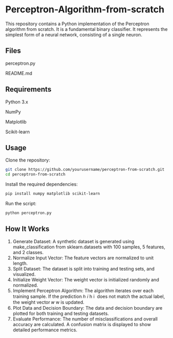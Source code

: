 # Perceptron-Algorithm-from-scratch
This repository contains a Python implementation of the Perceptron algorithm from scratch. It is a fundamental binary classifier. It represents the simplest form of a neural network, consisting of a single neuron.

## Files
perceptron.py

README.md

## Requirements
Python 3.x

NumPy

Matplotlib

Scikit-learn

## Usage

Clone the repository:
```bash
git clone https://github.com/yourusername/perceptron-from-scratch.git
cd perceptron-from-scratch
```

Install the required dependencies:
```bash
pip install numpy matplotlib scikit-learn
```

Run the script:
```bash
python perceptron.py
```
## How It Works
1. Generate Dataset: A synthetic dataset is generated using make_classification from sklearn.datasets with 100 samples, 5 features, and 2 classes.
2. Normalize Input Vector: The feature vectors are normalized to unit length.
3. Split Dataset: The dataset is split into training and testing sets, and visualized.
4. Initialize Weight Vector: The weight vector is initialized randomly and normalized.
5. Implement Perceptron Algorithm: The algorithm iterates over each training sample. If the prediction 
ℎ
𝑖
h 
i
​
  does not match the actual label, the weight vector 
𝑤
w is updated.
6. Plot Data and Decision Boundary: The data and decision boundary are plotted for both training and testing datasets.
7. Evaluate Performance: The number of misclassifications and overall accuracy are calculated. A confusion matrix is displayed to show detailed performance metrics.
